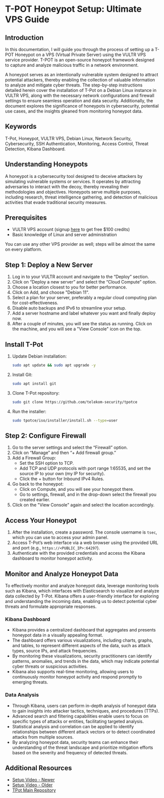 # T-POT Honeypot Setup: Ultimate VPS Guide

## Introduction

In this documentation, I will guide you through the process of setting up a T-POT Honeypot on a VPS (Virtual Private Server) using the VULTR VPS service provider. T-POT is an open-source honeypot framework designed to capture and analyze malicious traffic in a network environment.

A honeypot serves as an intentionally vulnerable system designed to attract potential attackers, thereby enabling the collection of valuable information to analyze and mitigate cyber threats. The step-by-step instructions detailed herein cover the installation of T-Pot on a Debian Linux instance in VULTR VPS, along with the necessary network configurations and firewall settings to ensure seamless operation and data security. Additionally, the document explores the significance of honeypots in cybersecurity, potential use cases, and the insights gleaned from monitoring honeypot data.

## Keywords

T-Pot, Honeypot, VULTR VPS, Debian Linux, Network Security, Cybersecurity, SSH Authentication, Monitoring, Access Control, Threat Detection, Kibana Dashboard.

## Understanding Honeypots

A honeypot is a cybersecurity tool designed to deceive attackers by simulating vulnerable systems or services. It operates by attracting adversaries to interact with the decoy, thereby revealing their methodologies and objectives. Honeypots serve multiple purposes, including research, threat intelligence gathering, and detection of malicious activities that evade traditional security measures.

## Prerequisites

- VULTR VPS account (signup [here](https://www.vultr.com/?ref=8718802) to get free $100 credits)
- Basic knowledge of Linux and server administration

You can use any other VPS provider as well; steps will be almost the same on every platform.

## Step 1: Deploy a New Server

1. Log in to your VULTR account and navigate to the “Deploy” section.
2. Click on “Deploy a new server” and select the “Cloud Compute” option.
3. Choose a location closest to you for better performance.
4. Click on Add, and choose "Debian 11".
5. Select a plan for your server, preferably a regular cloud computing plan for cost-effectiveness.
6. Disable auto backups and IPv6 to streamline your setup.
7. Add a server hostname and label whatever you want and finally deploy now.
8. After a couple of minutes, you will see the status as running. Click on the machine, and you will see a "View Console" icon on the top.

## Install T-Pot

1. Update Debian installation:
    ```sh
    sudo apt update && sudo apt upgrade -y
    ```
2. Install Git:
    ```sh
    sudo apt install git
    ```
3. Clone T-Pot repository:
    ```sh
    sudo git clone https://github.com/telekom-security/tpotce
    ```
4. Run the installer:
    ```sh
    sudo tpotce/iso/installer/install.sh --type=user
    ```

## Step 2: Configure Firewall

1. Go to the server settings and select the “Firewall” option.
2. Click on “Manage” and then “+ Add firewall group.”
3. Add a Firewall Group:
    - Set the SSH option to TCP.
    - Add TCP and UDP protocols with port range 1:65535, and set the source IP to your own (my IP for security).
    - Click the + button for Inbound IPv4 Rules.
4. Go back to the honeypot:
    - Click on Compute, and you will see your honeypot there.
    - Go to settings, firewall, and in the drop-down select the firewall you created earlier.
5. Click on the "View Console" again and select the location accordingly.

## Access Your Honeypot

1. After the installation, create a password. The console username is `tsec`, which you can use to access your admin panel.
2. Access T-Pot’s web interface via a web browser using the provided URL and port (e.g., `https://<PUBLIC_IP>:64297`).
3. Authenticate with the provided credentials and access the Kibana dashboard to monitor honeypot activity.

## Monitor and Analyze Honeypot Data

To effectively monitor and analyze honeypot data, leverage monitoring tools such as Kibana, which interfaces with Elasticsearch to visualize and analyze data collected by T-Pot. Kibana offers a user-friendly interface for exploring and understanding the incoming data, enabling us to detect potential cyber threats and formulate appropriate responses.

### Kibana Dashboard

- Kibana provides a centralized dashboard that aggregates and presents honeypot data in a visually appealing format.
- The dashboard offers various visualizations, including charts, graphs, and tables, to represent different aspects of the data, such as attack types, source IPs, and attack frequencies.
- By monitoring these visualizations, security practitioners can identify patterns, anomalies, and trends in the data, which may indicate potential cyber threats or suspicious activities.
- Kibana also supports real-time monitoring, allowing users to continuously monitor honeypot activity and respond promptly to emerging threats.

### Data Analysis

- Through Kibana, users can perform in-depth analysis of honeypot data to gain insights into attacker tactics, techniques, and procedures (TTPs).
- Advanced search and filtering capabilities enable users to focus on specific types of attacks or entities, facilitating targeted analysis.
- Statistical analysis and correlation can be applied to identify relationships between different attack vectors or to detect coordinated attacks from multiple sources.
- By analyzing honeypot data, security teams can enhance their understanding of the threat landscape and prioritize mitigation efforts based on the severity and frequency of detected threats.

## Additional Resources

- [Setup Video - Newer](https://www.youtube.com/watch?v=FtR9sFJlkSA&t=241s)
- [Setup Video - Older](https://www.youtube.com/watch?v=TCTMR77c0dk&t=936s&pp=ygUWdC1wb3QgaG9uZXlwb3QgcHJvamVjdA%3D%3D)
- [TPot Main Repository](https://github.security.telekom.com/2024/04/honeypot-tpot-24.04-released.html#first-start)
